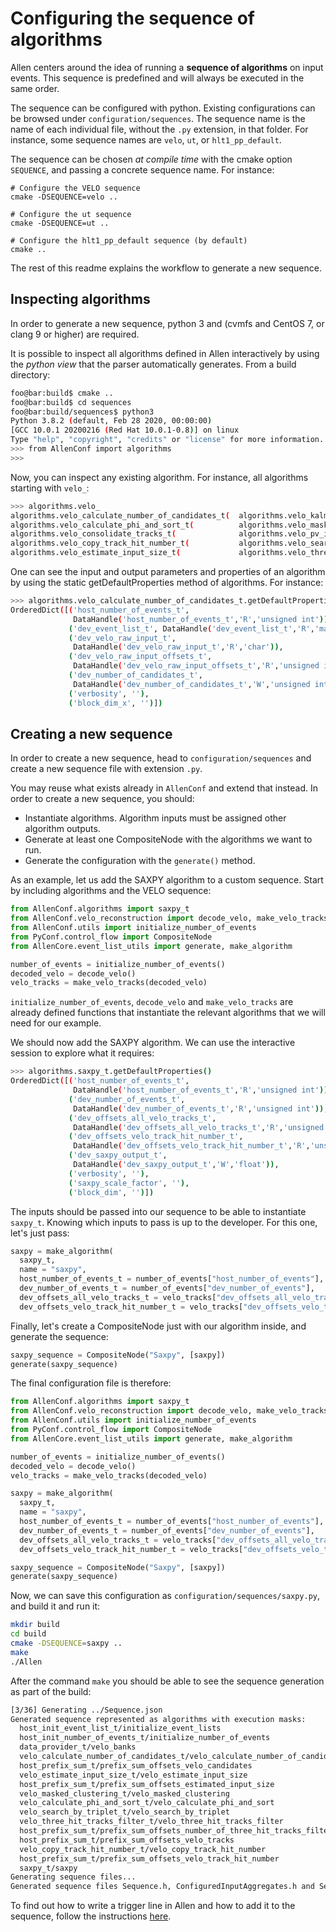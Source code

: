 Configuring the sequence of algorithms
======================================

Allen centers around the idea of running a __sequence of algorithms__ on input events. This sequence is predefined and will always be executed in the same order.

The sequence can be configured with python. Existing configurations can be browsed under `configuration/sequences`. The sequence name is the name of each individual file, without the `.py` extension, in that folder. For instance, some sequence names are `velo`, `ut`, or `hlt1_pp_default`.

The sequence can be chosen _at compile time_ with the cmake option `SEQUENCE`, and passing a concrete sequence name. For instance:

    # Configure the VELO sequence
    cmake -DSEQUENCE=velo ..

    # Configure the ut sequence
    cmake -DSEQUENCE=ut ..

    # Configure the hlt1_pp_default sequence (by default)
    cmake ..

The rest of this readme explains the workflow to generate a new sequence.

Inspecting algorithms
---------------------

In order to generate a new sequence, python 3 and (cvmfs and CentOS 7, or clang 9 or higher) are required.

It is possible to inspect all algorithms defined in Allen interactively by using the _python view_ that the parser automatically generates. From a build directory:

```sh
foo@bar:build$ cmake ..
foo@bar:build$ cd sequences
foo@bar:build/sequences$ python3
Python 3.8.2 (default, Feb 28 2020, 00:00:00)
[GCC 10.0.1 20200216 (Red Hat 10.0.1-0.8)] on linux
Type "help", "copyright", "credits" or "license" for more information.
>>> from AllenConf import algorithms
>>>
```

Now, you can inspect any existing algorithm. For instance, all algorithms starting with `velo_`:

```sh
>>> algorithms.velo_
algorithms.velo_calculate_number_of_candidates_t(  algorithms.velo_kalman_filter_t(
algorithms.velo_calculate_phi_and_sort_t(          algorithms.velo_masked_clustering_t(
algorithms.velo_consolidate_tracks_t(              algorithms.velo_pv_ip_t(
algorithms.velo_copy_track_hit_number_t(           algorithms.velo_search_by_triplet_t(
algorithms.velo_estimate_input_size_t(             algorithms.velo_three_hit_tracks_filter_t(
```

One can see the input and output parameters and properties of an algorithm by using the static getDefaultProperties method of algorithms. For instance:

```sh
>>> algorithms.velo_calculate_number_of_candidates_t.getDefaultProperties()
OrderedDict([('host_number_of_events_t',
              DataHandle('host_number_of_events_t','R','unsigned int')),
             ('dev_event_list_t', DataHandle('dev_event_list_t','R','mask_t')),
             ('dev_velo_raw_input_t',
              DataHandle('dev_velo_raw_input_t','R','char')),
             ('dev_velo_raw_input_offsets_t',
              DataHandle('dev_velo_raw_input_offsets_t','R','unsigned int')),
             ('dev_number_of_candidates_t',
              DataHandle('dev_number_of_candidates_t','W','unsigned int')),
             ('verbosity', ''),
             ('block_dim_x', '')])
```

Creating a new sequence
-----------------------

In order to create a new sequence, head to `configuration/sequences` and create a new sequence file with extension `.py`.

You may reuse what exists already in `AllenConf` and extend that instead. In order to create a new sequence, you should:

* Instantiate algorithms. Algorithm inputs must be assigned other algorithm outputs.
* Generate at least one CompositeNode with the algorithms we want to run.
* Generate the configuration with the `generate()` method.

As an example, let us add the SAXPY algorithm to a custom sequence. Start by including algorithms and the VELO sequence:

```python
from AllenConf.algorithms import saxpy_t
from AllenConf.velo_reconstruction import decode_velo, make_velo_tracks
from AllenConf.utils import initialize_number_of_events
from PyConf.control_flow import CompositeNode
from AllenCore.event_list_utils import generate, make_algorithm

number_of_events = initialize_number_of_events()
decoded_velo = decode_velo()
velo_tracks = make_velo_tracks(decoded_velo)
```

`initialize_number_of_events`, `decode_velo` and `make_velo_tracks` are already defined functions that instantiate the relevant algorithms that
we will need for our example.

We should now add the SAXPY algorithm. We can use the interactive session to explore what it requires:

```sh
>>> algorithms.saxpy_t.getDefaultProperties()
OrderedDict([('host_number_of_events_t',
              DataHandle('host_number_of_events_t','R','unsigned int')),
             ('dev_number_of_events_t',
              DataHandle('dev_number_of_events_t','R','unsigned int')),
             ('dev_offsets_all_velo_tracks_t',
              DataHandle('dev_offsets_all_velo_tracks_t','R','unsigned int')),
             ('dev_offsets_velo_track_hit_number_t',
              DataHandle('dev_offsets_velo_track_hit_number_t','R','unsigned int')),
             ('dev_saxpy_output_t',
              DataHandle('dev_saxpy_output_t','W','float')),
             ('verbosity', ''),
             ('saxpy_scale_factor', ''),
             ('block_dim', '')])
```

The inputs should be passed into our sequence to be able to instantiate `saxpy_t`. Knowing which inputs to pass is up to the developer. For this one, let's just pass:

```python
saxpy = make_algorithm(
  saxpy_t,
  name = "saxpy",
  host_number_of_events_t = number_of_events["host_number_of_events"],
  dev_number_of_events_t = number_of_events["dev_number_of_events"],
  dev_offsets_all_velo_tracks_t = velo_tracks["dev_offsets_all_velo_tracks"],
  dev_offsets_velo_track_hit_number_t = velo_tracks["dev_offsets_velo_track_hit_number"])
```

Finally, let's create a CompositeNode just with our algorithm inside, and generate the sequence:

```python
saxpy_sequence = CompositeNode("Saxpy", [saxpy])
generate(saxpy_sequence)
```

The final configuration file is therefore:

```python
from AllenConf.algorithms import saxpy_t
from AllenConf.velo_reconstruction import decode_velo, make_velo_tracks
from AllenConf.utils import initialize_number_of_events
from PyConf.control_flow import CompositeNode
from AllenCore.event_list_utils import generate, make_algorithm

number_of_events = initialize_number_of_events()
decoded_velo = decode_velo()
velo_tracks = make_velo_tracks(decoded_velo)

saxpy = make_algorithm(
  saxpy_t,
  name = "saxpy",
  host_number_of_events_t = number_of_events["host_number_of_events"],
  dev_number_of_events_t = number_of_events["dev_number_of_events"],
  dev_offsets_all_velo_tracks_t = velo_tracks["dev_offsets_all_velo_tracks"],
  dev_offsets_velo_track_hit_number_t = velo_tracks["dev_offsets_velo_track_hit_number"])

saxpy_sequence = CompositeNode("Saxpy", [saxpy])
generate(saxpy_sequence)
```

Now, we can save this configuration as `configuration/sequences/saxpy.py`, and build it and run it:

```sh
mkdir build
cd build
cmake -DSEQUENCE=saxpy ..
make
./Allen
```

After the command `make` you should be able to see the sequence generation as part of the build:

```sh
[3/36] Generating ../Sequence.json
Generated sequence represented as algorithms with execution masks:
  host_init_event_list_t/initialize_event_lists
  host_init_number_of_events_t/initialize_number_of_events
  data_provider_t/velo_banks
  velo_calculate_number_of_candidates_t/velo_calculate_number_of_candidates
  host_prefix_sum_t/prefix_sum_offsets_velo_candidates
  velo_estimate_input_size_t/velo_estimate_input_size
  host_prefix_sum_t/prefix_sum_offsets_estimated_input_size
  velo_masked_clustering_t/velo_masked_clustering
  velo_calculate_phi_and_sort_t/velo_calculate_phi_and_sort
  velo_search_by_triplet_t/velo_search_by_triplet
  velo_three_hit_tracks_filter_t/velo_three_hit_tracks_filter
  host_prefix_sum_t/prefix_sum_offsets_number_of_three_hit_tracks_filtered
  host_prefix_sum_t/prefix_sum_offsets_velo_tracks
  velo_copy_track_hit_number_t/velo_copy_track_hit_number
  host_prefix_sum_t/prefix_sum_offsets_velo_track_hit_number
  saxpy_t/saxpy
Generating sequence files...
Generated sequence files Sequence.h, ConfiguredInputAggregates.h and Sequence.json
```

To find out how to write a trigger line in Allen and how to add it to the sequence, follow the instructions [here](../selections.md).
